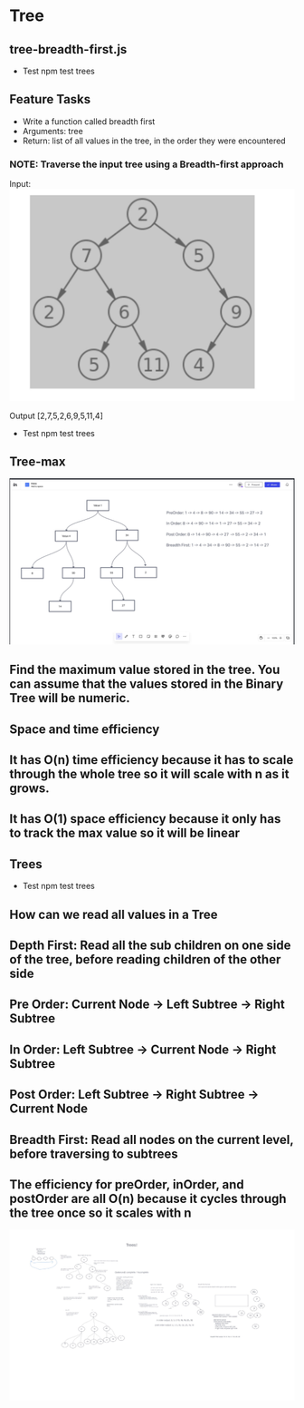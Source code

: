 
# Tree

## tree-breadth-first.js

* Test npm test trees

## Feature Tasks

* Write a function called breadth first
* Arguments: tree
* Return: list of all values in the tree, in the order they were encountered

### NOTE: Traverse the input tree using a Breadth-first approach

Input:
![tree-breath-first](img/Breadth-first.jpg)

Output
[2,7,5,2,6,9,5,11,4]

* Test npm test trees

## Tree-max

![TreeMax](img/treemax.jpg)


## Find the maximum value stored in the tree. You can assume that the values stored in the Binary Tree will be numeric.

## Space and time efficiency

## It has O(n) time efficiency because it has to scale through the whole tree so it will scale with n as it grows.

## It has O(1) space efficiency because it only has to track the max value so it will be linear

## Trees

* Test npm test trees

## How can we read all values in a Tree

## Depth First: Read all the sub children on one side of the tree, before reading children of the other side

## Pre Order: Current Node -> Left Subtree -> Right Subtree

## In Order: Left Subtree -> Current Node -> Right Subtree

## Post Order: Left Subtree -> Right Subtree -> Current Node

## Breadth First: Read all nodes on the current level, before traversing to subtrees

## The efficiency for preOrder, inOrder, and postOrder are all O(n) because it cycles through the tree once so it scales with n

![Tree](img/tree.jpg)
